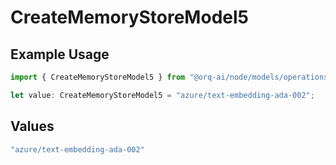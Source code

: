# CreateMemoryStoreModel5

## Example Usage

```typescript
import { CreateMemoryStoreModel5 } from "@orq-ai/node/models/operations";

let value: CreateMemoryStoreModel5 = "azure/text-embedding-ada-002";
```

## Values

```typescript
"azure/text-embedding-ada-002"
```